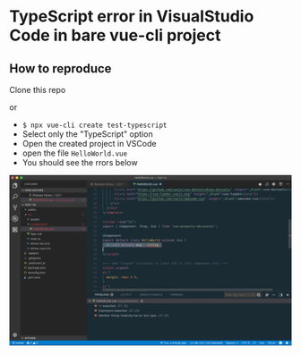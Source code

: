 # TypeScript error in VisualStudio Code in bare vue-cli project

## How to reproduce


Clone this repo

or

* `$ npx vue-cli create test-typescript`
* Select only the "TypeScript" option
* Open the created project in VSCode
* open the file `HelloWorld.vue`
* You should see the rrors below

![](./screenshot.png)
